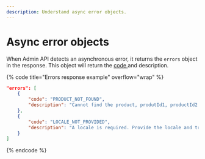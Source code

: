 ```yaml
---
description: Understand async error objects.
---
```


# Async error objects

When Admin API detects an asynchronous error, it returns the `errors` object in the response. This object will return the [code ](broken-reference)and description.

{% code title="Errors response example" overflow="wrap" %}
```json
"errors": [
    {
        "code": "PRODUCT_NOT_FOUND",
        "description": "Cannot find the product, produtId1, productId2. The specified product IDs could not be found. Provide the correct product ID and try again."
    },
    {
        "code": "LOCALE_NOT_PROVIDED",
        "description": "A locale is required. Provide the locale and try again."
    }
]
```
{% endcode %}

